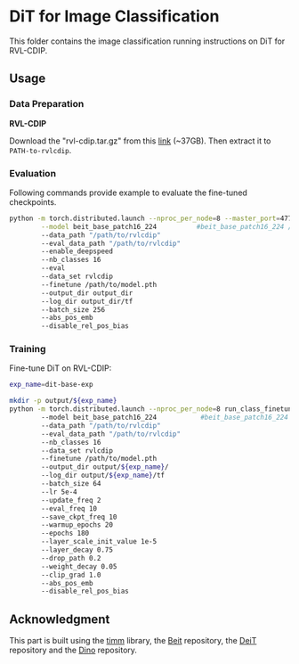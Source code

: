 # DiT for Image Classification

This folder contains the image classification running instructions on DiT for RVL-CDIP.

## Usage
### Data Preparation

**RVL-CDIP**

Download the "rvl-cdip.tar.gz" from this [link](https://www.cs.ryerson.ca/~aharley/rvl-cdip/) (~37GB). Then extract it to `PATH-to-rvlcdip`.

### Evaluation
Following commands provide example to evaluate the fine-tuned checkpoints.
```bash
python -m torch.distributed.launch --nproc_per_node=8 --master_port=47770  run_class_finetuning.py \
        --model beit_base_patch16_224          #beit_base_patch16_224 / beit_large_patch16_224
        --data_path "/path/to/rvlcdip"
        --eval_data_path "/path/to/rvlcdip"
        --enable_deepspeed
        --nb_classes 16
        --eval
        --data_set rvlcdip
        --finetune /path/to/model.pth
        --output_dir output_dir
        --log_dir output_dir/tf
        --batch_size 256
        --abs_pos_emb
        --disable_rel_pos_bias
```

### Training
Fine-tune DiT on RVL-CDIP:
```bash
exp_name=dit-base-exp

mkdir -p output/${exp_name}
python -m torch.distributed.launch --nproc_per_node=8 run_class_finetuning.py
        --model beit_base_patch16_224           #beit_base_patch16_224 / beit_large_patch16_224
        --data_path "/path/to/rvlcdip"
        --eval_data_path "/path/to/rvlcdip"
        --nb_classes 16
        --data_set rvlcdip
        --finetune /path/to/model.pth
        --output_dir output/${exp_name}/ 
        --log_dir output/${exp_name}/tf 
        --batch_size 64 
        --lr 5e-4 
        --update_freq 2 
        --eval_freq 10 
        --save_ckpt_freq 10 
        --warmup_epochs 20 
        --epochs 180 
        --layer_scale_init_value 1e-5 
        --layer_decay 0.75 
        --drop_path 0.2 
        --weight_decay 0.05 
        --clip_grad 1.0 
        --abs_pos_emb 
        --disable_rel_pos_bias 
```

## Acknowledgment
This part is built using the [timm](https://github.com/rwightman/pytorch-image-models) library, the [Beit](https://github.com/microsoft/unilm/tree/master/beit) repository, the [DeiT](https://github.com/facebookresearch/deit) repository and the [Dino](https://github.com/facebookresearch/dino) repository.